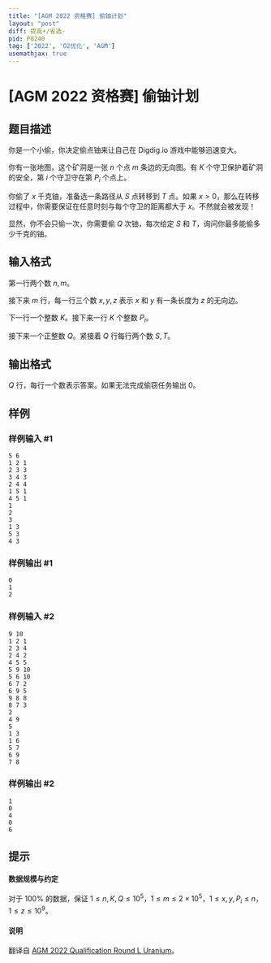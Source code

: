 ```yaml
---
title: "[AGM 2022 资格赛] 偷铀计划"
layout: "post"
diff: 提高+/省选-
pid: P8240
tag: ['2022', 'O2优化', 'AGM']
usemathjax: true
---
```


# [AGM 2022 资格赛] 偷铀计划
## 题目描述

你是一个小偷，你决定偷点铀来让自己在 Digdig.io 游戏中能够迅速变大。

你有一张地图，这个矿洞是一张 $n$ 个点 $m$ 条边的无向图。有 $K$ 个守卫保护着矿洞的安全，第 $i$ 个守卫守在第 $P_i$ 个点上。

你偷了 $x$ 千克铀，准备选一条路径从 $S$ 点转移到 $T$ 点。如果 $x>0$，那么在转移过程中，你需要保证在任意时刻与每个守卫的距离都大于 $x$。不然就会被发现！

显然，你不会只偷一次，你需要偷 $Q$ 次铀，每次给定 $S$ 和 $T$，询问你最多能偷多少千克的铀。
## 输入格式

第一行两个数 $n,m$。

接下来 $m$ 行，每一行三个数 $x,y,z$ 表示 $x$ 和 $y$ 有一条长度为 $z$ 的无向边。

下一行一个整数 $K$。接下来一行 $K$ 个整数 $P_i$。

接下来一个正整数 $Q$。紧接着 $Q$ 行每行两个数 $S,T$。
## 输出格式

$Q$ 行，每行一个数表示答案。如果无法完成偷窃任务输出 $0$。
## 样例

### 样例输入 #1
```
5 6
1 2 1
2 3 3
3 4 3
2 4 4
1 5 1
4 5 1
1
2
3
1 3
5 3
4 3
```
### 样例输出 #1
```
0
1
2
```
### 样例输入 #2
```
9 10
1 2 1
2 3 4
2 4 2
4 5 5
5 9 10
5 6 10
6 7 2
6 9 5
9 8 8
8 7 3
2
4 9
5
1 3
1 6
5 7
6 9
7 8
```
### 样例输出 #2
```
1
0
4
0
6
```
## 提示

#### 数据规模与约定

对于 $100\%$ 的数据，保证 $1\leq n,K,Q\leq 10^5$，$1\leq m\leq 2\times 10^5$，$1\leq x,y,P_i\leq n$，$1\leq z\leq 10^9$。
#### 说明

翻译自 [AGM 2022 Qualification Round L Uranium](https://judge.agm-contest.com/public/problems/13/text)。
